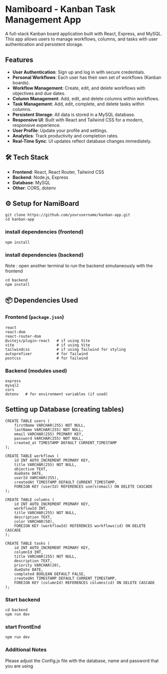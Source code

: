 # Namiboard - Kanban Task Management App

A full-stack Kanban board application built with React, Express, and MySQL. This app allows users to manage workflows, columns, and tasks with user authentication and persistent storage.

## Features

- **User Authentication**: Sign up and log in with secure credentials.  
- **Personal Workflows**: Each user has their own set of workflows (Kanban boards).  
- **Workflow Management**: Create, edit, and delete workflows with objectives and due dates.  
- **Column Management**: Add, edit, and delete columns within workflows.  
- **Task Management**: Add, edit, complete, and delete tasks within columns.  
- **Persistent Storage**: All data is stored in a MySQL database.  
- **Responsive UI**: Built with React and Tailwind CSS for a modern, responsive experience.  
- **User Profile**: Update your profile and settings.  
- **Analytics**: Track productivity and completion rates.  
- **Real-Time Sync**: UI updates reflect database changes immediately.  

## 🛠 Tech Stack

- **Frontend**: React, React Router, Tailwind CSS  
- **Backend**: Node.js, Express  
- **Database**: MySQL  
- **Other**: CORS, dotenv  

## ⚙️ Setup for NamiBoard

```
git clone https://github.com/yourusername/kanban-app.git
cd kanban-app
```

### install dependencies (frontend)
```
npm install
```

### install dependencies (backend) 
Note : open another terminal to run the backend simutaneously with the frontend
```
cd backend
npm install
```

## 📦 Dependencies Used

### Frontend (`package.json`)
```
react  
react-dom  
react-router-dom  
@vitejs/plugin-react   # if using Vite  
vite                   # if using Vite  
tailwindcss            # if using Tailwind for styling  
autoprefixer           # for Tailwind  
postcss                # for Tailwind  
```
### Backend (modules used) 
```
express  
mysql2  
cors  
dotenv   # for environment variables (if used)  
```

## Setting up Database (creating tables) 
```
CREATE TABLE users (
    firstName VARCHAR(255) NOT NULL,
    lastName VARCHAR(255) NOT NULL,
    email VARCHAR(255) PRIMARY KEY,
    password VARCHAR(255) NOT NULL,
    created_at TIMESTAMP DEFAULT CURRENT_TIMESTAMP
);

CREATE TABLE workflows (
    id INT AUTO_INCREMENT PRIMARY KEY,
    title VARCHAR(255) NOT NULL,
    objective TEXT,
    dueDate DATE,
    userId VARCHAR(255),
    createdAt TIMESTAMP DEFAULT CURRENT_TIMESTAMP,
    FOREIGN KEY (userId) REFERENCES users(email) ON DELETE CASCADE
);

CREATE TABLE columns (
    id INT AUTO_INCREMENT PRIMARY KEY,
    workflowId INT,
    title VARCHAR(255) NOT NULL,
    description TEXT,
    color VARCHAR(50),
    FOREIGN KEY (workflowId) REFERENCES workflows(id) ON DELETE CASCADE
);

CREATE TABLE tasks (
    id INT AUTO_INCREMENT PRIMARY KEY,
    columnId INT,
    title VARCHAR(255) NOT NULL,
    description TEXT,
    priority VARCHAR(20),
    dueDate DATE,
    completed BOOLEAN DEFAULT FALSE,
    createdAt TIMESTAMP DEFAULT CURRENT_TIMESTAMP,
    FOREIGN KEY (columnId) REFERENCES columns(id) ON DELETE CASCADE
);
```

### Start backend 
```
cd backend
npm run dev
```

### start FrontEnd
```
npm run dev
```

### Additional Notes 
Please adjust the Config.js file with the database, name and password that you are using
